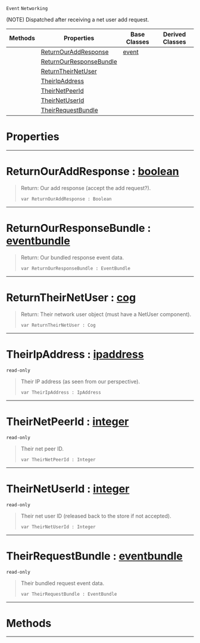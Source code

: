  `Event` `Networking`



(NOTE) Dispatched after receiving a net user add request.

|Methods|Properties|Base Classes|Derived Classes|
|---|---|---|---|
| |[ ReturnOurAddResponse](https://github.com/ZilchEngine/ZilchDocs/blob/master/code_reference/class_reference/netpeerreceiveduseraddrequest.markdown#returnouraddresponse-zer)|[event](https://github.com/ZilchEngine/ZilchDocs/blob/master/code_reference/class_reference/event.markdown)| |
| |[ ReturnOurResponseBundle](https://github.com/ZilchEngine/ZilchDocs/blob/master/code_reference/class_reference/netpeerreceiveduseraddrequest.markdown#returnourresponsebundle)| | |
| |[ ReturnTheirNetUser](https://github.com/ZilchEngine/ZilchDocs/blob/master/code_reference/class_reference/netpeerreceiveduseraddrequest.markdown#returntheirnetuser-zero)| | |
| |[ TheirIpAddress](https://github.com/ZilchEngine/ZilchDocs/blob/master/code_reference/class_reference/netpeerreceiveduseraddrequest.markdown#theiripaddress-zero-engi)| | |
| |[ TheirNetPeerId](https://github.com/ZilchEngine/ZilchDocs/blob/master/code_reference/class_reference/netpeerreceiveduseraddrequest.markdown#theirnetpeerid-zero-engi)| | |
| |[ TheirNetUserId](https://github.com/ZilchEngine/ZilchDocs/blob/master/code_reference/class_reference/netpeerreceiveduseraddrequest.markdown#theirnetuserid-zero-engi)| | |
| |[ TheirRequestBundle](https://github.com/ZilchEngine/ZilchDocs/blob/master/code_reference/class_reference/netpeerreceiveduseraddrequest.markdown#theirrequestbundle-zero)| | |


 #  Properties


---  
 #  ReturnOurAddResponse : [boolean](https://github.com/ZilchEngine/ZilchDocs/blob/master/code_reference/nada_base_types/boolean.markdown)

> Return: Our add response (accept the add request?).
> ``` lang=cpp, name=Nada
> var ReturnOurAddResponse : Boolean


---  
 #  ReturnOurResponseBundle : [eventbundle](https://github.com/ZilchEngine/ZilchDocs/blob/master/code_reference/class_reference/eventbundle.markdown)

> Return: Our bundled response event data.
> ``` lang=cpp, name=Nada
> var ReturnOurResponseBundle : EventBundle


---  
 #  ReturnTheirNetUser : [cog](https://github.com/ZilchEngine/ZilchDocs/blob/master/code_reference/class_reference/cog.markdown)

> Return: Their network user object (must have a NetUser component).
> ``` lang=cpp, name=Nada
> var ReturnTheirNetUser : Cog


---  
 #  TheirIpAddress : [ipaddress](https://github.com/ZilchEngine/ZilchDocs/blob/master/code_reference/class_reference/ipaddress.markdown)

 `read-only`

> Their IP address (as seen from our perspective).
> ``` lang=cpp, name=Nada
> var TheirIpAddress : IpAddress


---  
 #  TheirNetPeerId : [integer](https://github.com/ZilchEngine/ZilchDocs/blob/master/code_reference/nada_base_types/integer.markdown)

 `read-only`

> Their net peer ID.
> ``` lang=cpp, name=Nada
> var TheirNetPeerId : Integer


---  
 #  TheirNetUserId : [integer](https://github.com/ZilchEngine/ZilchDocs/blob/master/code_reference/nada_base_types/integer.markdown)

 `read-only`

> Their net user ID (released back to the store if not accepted).
> ``` lang=cpp, name=Nada
> var TheirNetUserId : Integer


---  
 #  TheirRequestBundle : [eventbundle](https://github.com/ZilchEngine/ZilchDocs/blob/master/code_reference/class_reference/eventbundle.markdown)

 `read-only`

> Their bundled request event data.
> ``` lang=cpp, name=Nada
> var TheirRequestBundle : EventBundle


---  
 #  Methods


---  
 

 